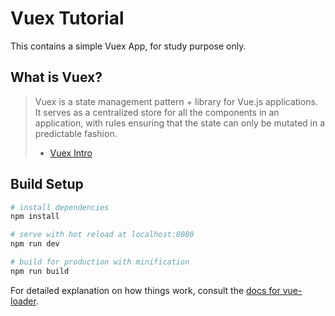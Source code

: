 # Vuex  Tutorial
This contains a simple Vuex App, for study purpose only.

## What is Vuex?
> Vuex is a state management pattern + library for Vue.js applications. It serves as a centralized store for all the components in an application, with rules ensuring that the state can only be mutated in a predictable fashion.
> - [Vuex Intro](https://vuex.vuejs.org/en/intro.html)

## Build Setup

``` bash
# install dependencies
npm install

# serve with hot reload at localhost:8080
npm run dev

# build for production with minification
npm run build
```

For detailed explanation on how things work, consult the [docs for vue-loader](http://vuejs.github.io/vue-loader).

